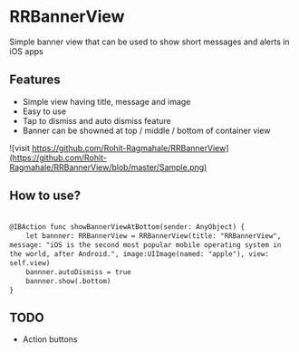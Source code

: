 # RRBannerView
Simple banner view that can be used to show short messages and alerts in iOS apps

## Features
* Simple view having title, message and image
* Easy to use
* Tap to dismiss and auto dismiss feature
* Banner can be showned at top / middle / bottom of container view

![visit https://github.com/Rohit-Ragmahale/RRBannerView](https://github.com/Rohit-Ragmahale/RRBannerView/blob/master/Sample.png)

## How to use?

```objc

@IBAction func showBannerViewAtBottom(sender: AnyObject) {
    let bannner: RRBannerView = RRBannerView(title: "RRBannerView", message: "iOS is the second most popular mobile operating system in the world, after Android.", image:UIImage(named: "apple"), view: self.view)
    bannner.autoDismiss = true
    bannner.show(.bottom)
}

```

## TODO
* Action buttons
